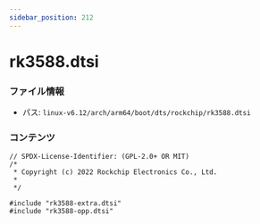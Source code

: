 ```yaml
---
sidebar_position: 212
---
```

# rk3588.dtsi

### ファイル情報

- パス: `linux-v6.12/arch/arm64/boot/dts/rockchip/rk3588.dtsi`

### コンテンツ

```dtsi
// SPDX-License-Identifier: (GPL-2.0+ OR MIT)
/*
 * Copyright (c) 2022 Rockchip Electronics Co., Ltd.
 *
 */

#include "rk3588-extra.dtsi"
#include "rk3588-opp.dtsi"

```

